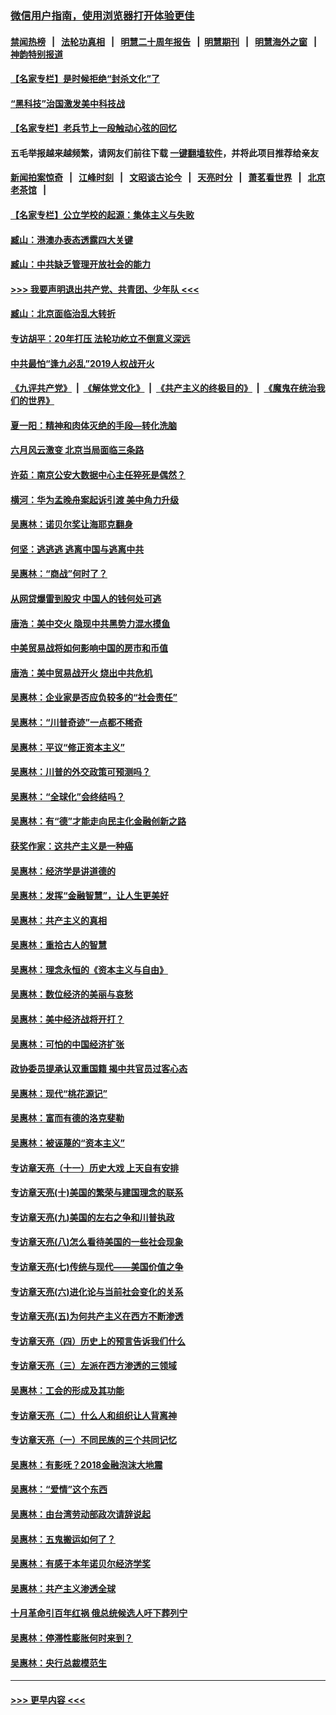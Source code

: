### [微信用户指南，使用浏览器打开体验更佳](https://github.com/gfw-breaker/banned-news1/blob/master/indexes/wechat-guide.md?t=0)
#### [禁闻热榜](热点新闻.md?t=0)  &nbsp;&nbsp;|&nbsp;&nbsp; [法轮功真相](https://github.com/gfw-breaker/truth/blob/master/README.md?t=0) &nbsp;&nbsp;|&nbsp;&nbsp; [明慧二十周年报告](https://github.com/gfw-breaker/mh-reports/blob/master/README.md?t=0) &nbsp;&nbsp;|&nbsp;&nbsp;[明慧期刊](https://github.com/gfw-breaker/mh-qikan) &nbsp;&nbsp;|&nbsp;&nbsp; [明慧海外之窗](https://github.com/gfw-breaker/mh-news/blob/master/README.md?t=0) &nbsp;&nbsp;|&nbsp;&nbsp; [神韵特别报道](https://github.com/gfw-breaker/mh-news/blob/master/shenyun.md?t=0)
#### [【名家专栏】是时候拒绝“封杀文化”了](../pages/nsc423/n11814093.md?t=02171802) 
#### [“黑科技”治国激发美中科技战](../pages/nsc423/n11638056.md?t=02171802) 
#### [【名家专栏】老兵节上一段触动心弦的回忆](../pages/nsc423/n11646016.md?t=02171802) 
#### 五毛举报越来越频繁，请网友们前往下载 [一键翻墙软件](https://github.com/gfw-breaker/ssr-accounts)，并将此项目推荐给亲友
#### [新闻拍案惊奇](https://github.com/gfw-breaker/banned-news1/blob/master/pages/link4.md) &nbsp;&nbsp;|&nbsp;&nbsp; [江峰时刻](https://github.com/gfw-breaker/banned-news1/blob/master/pages/link4.md) &nbsp;&nbsp;|&nbsp;&nbsp; [文昭谈古论今](https://github.com/gfw-breaker/banned-news1/blob/master/pages/link4.md) &nbsp;&nbsp;|&nbsp;&nbsp; [天亮时分](https://github.com/gfw-breaker/banned-news1/blob/master/pages/link4.md) &nbsp;&nbsp;|&nbsp;&nbsp; [萧茗看世界](https://github.com/gfw-breaker/banned-news1/blob/master/pages/link4.md) &nbsp;&nbsp;|&nbsp;&nbsp; [北京老茶馆](https://github.com/gfw-breaker/banned-news1/blob/master/pages/link4.md) &nbsp;&nbsp;|&nbsp;&nbsp; 
#### [【名家专栏】公立学校的起源：集体主义与失败](../pages/nsc423/n11601833.md?t=02171802) 
#### [臧山：港澳办表态透露四大关键](../pages/nsc423/n11421628.md?t=02171802) 
#### [臧山：中共缺乏管理开放社会的能力](../pages/nsc423/n11407457.md?t=02171802) 
#### [>>> 我要声明退出共产党、共青团、少年队 <<<](https://github.com/begood0513/goodnews/blob/master/quit/letter.md) 
#### [臧山：北京面临治乱大转折](../pages/nsc423/n11406895.md?t=02171802) 
#### [专访胡平：20年打压 法轮功屹立不倒意义深远](../pages/nsc423/n11398800.md?t=02171802) 
#### [中共最怕“逢九必乱”2019人权战开火](../pages/nsc423/n11385248.md?t=02171802) 
#### [《九评共产党》](https://github.com/begood0513/9ping.md/blob/master/README.md) &nbsp;|&nbsp; [《解体党文化》](../../../../jtdwh.md/blob/master/README.md)  &nbsp;|&nbsp; [《共产主义的终极目的》](../../../../gczydzjmd.md/blob/master/README.md) &nbsp;|&nbsp; [《魔鬼在统治我们的世界》](../../../../mgztzwmdsj.md/blob/master/README.md) 
#### [夏一阳：精神和肉体灭绝的手段—转化洗脑](../pages/nsc423/n11368250.md?t=02171802) 
#### [六月风云激变 北京当局面临三条路](../pages/nsc423/n11313668.md?t=02171802) 
#### [许茹：南京公安大数据中心主任猝死是偶然？](../pages/nsc423/n11064744.md?t=02171802) 
#### [横河：华为孟晚舟案起诉引渡 美中角力升级](../pages/nsc423/n11027230.md?t=02171802) 
#### [吴惠林：诺贝尔奖让海耶克翻身](../pages/nsc423/n10890049.md?t=02171802) 
#### [何坚：逃逃逃 逃离中国与逃离中共](../pages/nsc423/n10592891.md?t=02171802) 
#### [吴惠林：“商战”何时了？](../pages/nsc423/n10573558.md?t=02171802) 
#### [从网贷爆雷到股灾 中国人的钱何处可逃](../pages/nsc423/n10572800.md?t=02171802) 
#### [唐浩：美中交火 隐现中共黑势力混水摸鱼](../pages/nsc423/n10544040.md?t=02171802) 
#### [中美贸易战将如何影响中国的房市和币值](../pages/nsc423/n10543697.md?t=02171802) 
#### [唐浩：美中贸易战开火 烧出中共危机](../pages/nsc423/n10540126.md?t=02171802) 
#### [吴惠林：企业家是否应负较多的“社会责任”](../pages/nsc423/n10535022.md?t=02171802) 
#### [吴惠林：“川普奇迹”一点都不稀奇](../pages/nsc423/n10512808.md?t=02171802) 
#### [吴惠林：平议“修正资本主义”](../pages/nsc423/n10495724.md?t=02171802) 
#### [吴惠林：川普的外交政策可预测吗？](../pages/nsc423/n10462387.md?t=02171802) 
#### [吴惠林：“全球化”会终结吗？](../pages/nsc423/n10452838.md?t=02171802) 
#### [吴惠林：有“德”才能走向民主化金融创新之路](../pages/nsc423/n10432292.md?t=02171802) 
#### [获奖作家：这共产主义是一种癌](../pages/nsc423/n10431541.md?t=02171802) 
#### [吴惠林：经济学是讲道德的](../pages/nsc423/n10398014.md?t=02171802) 
#### [吴惠林：发挥“金融智慧”，让人生更美好](../pages/nsc423/n10375019.md?t=02171802) 
#### [吴惠林：共产主义的真相](../pages/nsc423/n10351394.md?t=02171802) 
#### [吴惠林：重拾古人的智慧](../pages/nsc423/n10337691.md?t=02171802) 
#### [吴惠林：理念永恒的《资本主义与自由》](../pages/nsc423/n10316274.md?t=02171802) 
#### [吴惠林：数位经济的美丽与哀愁](../pages/nsc423/n10292946.md?t=02171802) 
#### [吴惠林：美中经济战将开打？](../pages/nsc423/n10258825.md?t=02171802) 
#### [吴惠林：可怕的中国经济扩张](../pages/nsc423/n10219147.md?t=02171802) 
#### [政协委员提承认双重国籍 揭中共官员过客心态](../pages/nsc423/n10208809.md?t=02171802) 
#### [吴惠林：现代“桃花源记”](../pages/nsc423/n10185234.md?t=02171802) 
#### [吴惠林：富而有德的洛克斐勒](../pages/nsc423/n10142264.md?t=02171802) 
#### [吴惠林：被诬蔑的“资本主义”](../pages/nsc423/n10124816.md?t=02171802) 
#### [专访章天亮（十一）历史大戏 上天自有安排](../pages/nsc423/n10094905.md?t=02171802) 
#### [专访章天亮(十)美国的繁荣与建国理念的联系](../pages/nsc423/n10094899.md?t=02171802) 
#### [专访章天亮(九)美国的左右之争和川普执政](../pages/nsc423/n10094889.md?t=02171802) 
#### [专访章天亮(八)怎么看待美国的一些社会现象](../pages/nsc423/n10094857.md?t=02171802) 
#### [专访章天亮(七)传统与现代——美国价值之争](../pages/nsc423/n10093140.md?t=02171802) 
#### [专访章天亮(六)进化论与当前社会变化的关系](../pages/nsc423/n10092036.md?t=02171802) 
#### [专访章天亮(五)为何共产主义在西方不断渗透](../pages/nsc423/n10083620.md?t=02171802) 
#### [专访章天亮（四）历史上的预言告诉我们什么](../pages/nsc423/n10083606.md?t=02171802) 
#### [专访章天亮（三）左派在西方渗透的三领域](../pages/nsc423/n10081115.md?t=02171802) 
#### [吴惠林：工会的形成及其功能](../pages/nsc423/n10080633.md?t=02171802) 
#### [专访章天亮（二）什么人和组织让人背离神](../pages/nsc423/n10076637.md?t=02171802) 
#### [专访章天亮（一）不同民族的三个共同记忆](../pages/nsc423/n10074188.md?t=02171802) 
#### [吴惠林：有影呒？2018金融泡沫大地震](../pages/nsc423/n10040534.md?t=02171802) 
#### [吴惠林：“爱情”这个东西](../pages/nsc423/n10019423.md?t=02171802) 
#### [吴惠林：由台湾劳动部政次请辞说起](../pages/nsc423/n9979679.md?t=02171802) 
#### [吴惠林：五鬼搬运如何了？](../pages/nsc423/n9925338.md?t=02171802) 
#### [吴惠林：有感于本年诺贝尔经济学奖](../pages/nsc423/n9871883.md?t=02171802) 
#### [吴惠林：共产主义渗透全球](../pages/nsc423/n9812748.md?t=02171802) 
#### [十月革命引百年红祸 俄总统候选人吁下葬列宁](../pages/nsc423/n9810182.md?t=02171802) 
#### [吴惠林：停滞性膨胀何时来到？](../pages/nsc423/n9764136.md?t=02171802) 
#### [吴惠林：央行总裁模范生](../pages/nsc423/n9728134.md?t=02171802) 

----
#### [ >>> 更早内容 <<< ](../indexes/nsc423-earlier.md)
